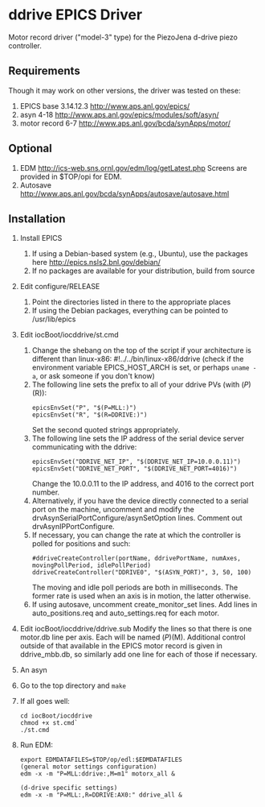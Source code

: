 ddrive EPICS Driver
=================

Motor record driver ("model-3" type) for the PiezoJena d-drive piezo controller.

Requirements
------------

Though it may work on other versions, the driver was tested on these:

1. EPICS base 3.14.12.3 http://www.aps.anl.gov/epics/
2. asyn 4-18 http://www.aps.anl.gov/epics/modules/soft/asyn/
3. motor record 6-7 http://www.aps.anl.gov/bcda/synApps/motor/

Optional
--------

1. EDM http://ics-web.sns.ornl.gov/edm/log/getLatest.php
   Screens are provided in $TOP/opi for EDM.
2. Autosave http://www.aps.anl.gov/bcda/synApps/autosave/autosave.html

Installation
------------

1. Install EPICS
    1. If using a Debian-based system (e.g., Ubuntu), use the packages here http://epics.nsls2.bnl.gov/debian/
    2. If no packages are available for your distribution, build from source
2. Edit configure/RELEASE
    1. Point the directories listed in there to the appropriate places
    2. If using the Debian packages, everything can be pointed to /usr/lib/epics
3. Edit iocBoot/iocddrive/st.cmd
    1. Change the shebang on the top of the script if your architecture is different than linux-x86:
        #!../../bin/linux-x86/ddrive
        (check if the environment variable EPICS_HOST_ARCH is set, or perhaps `uname -a`, or ask someone if
         you don't know)
    2. The following line sets the prefix to all of your ddrive PVs (with $(P)$(R)):
        ```
        epicsEnvSet("P", "$(P=MLL:)")
        epicsEnvSet("R", "$(R=DDRIVE:)")
        ```
       Set the second quoted strings appropriately.
    3. The following line sets the IP address of the serial device server communicating with the ddrive:
        ```
        epicsEnvSet("DDRIVE_NET_IP", "$(DDRIVE_NET_IP=10.0.0.11)")
        epicsEnvSet("DDRIVE_NET_PORT", "$(DDRIVE_NET_PORT=4016)")
        ```
       Change the 10.0.0.11 to the IP address, and 4016 to the correct port number.
    4. Alternatively, if you have the device directly connected to a serial port on the machine,
       uncomment and modify the drvAsynSerialPortConfigure/asynSetOption lines. Comment out drvAsynIPPortConfigure.
    5. If necessary, you can change the rate at which the controller is polled for positions and such:
        ```
        #ddriveCreateController(portName, ddrivePortName, numAxes, movingPollPeriod, idlePollPeriod)
        ddriveCreateController("DDRIVE0", "$(ASYN_PORT)", 3, 50, 100)
        ```
        The moving and idle poll periods are both in milliseconds. The former rate is used when an axis is in motion, the latter otherwise.
    6. If using autosave, uncomment create_monitor_set lines. Add lines in auto_positions.req and auto_settings.req for each motor.
4.  Edit iocBoot/iocddrive/ddrive.sub
    Modify the lines so that there is one motor.db line per axis. Each will be named $(P)$(M).
    Additional control outside of that available in the EPICS motor record is given in ddrive_mbb.db, so similarly add one line for each of those if necessary.
5. An asyn
6. Go to the top directory and `make`
7. If all goes well:
    ```
    cd iocBoot/iocddrive
    chmod +x st.cmd`
    ./st.cmd
    ```

8. Run EDM:
    ```
    export EDMDATAFILES=$TOP/op/edl:$EDMDATAFILES
    (general motor settings configuration)
    edm -x -m "P=MLL:ddrive:,M=m1" motorx_all &

    (d-drive specific settings)
    edm -x -m "P=MLL:,R=DDRIVE:AX0:" ddrive_all &
    ```
